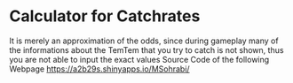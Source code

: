 # Calculator for Catchrates
It is merely an approximation of the odds, since during gameplay many of the informations about the TemTem that you try to catch is not shown, thus you are 
not able to input the exact values
Source Code of the following Webpage
https://a2b29s.shinyapps.io/MSohrabi/
